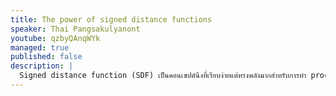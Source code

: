 ```yaml
---
title: The power of signed distance functions
speaker: Thai Pangsakulyanont
youtube: qzbyQAnqWYk
managed: true
published: false
description: |
  Signed distance function (SDF) เป็นคอนเซปต์นึงที่เรียบง่ายแต่ทรงพลังมากสำหรับการทำ procedural graphic รูปที่ใช้เปิดตัวงานตอนแรกก็สร้างด้วย SDF
---
```

